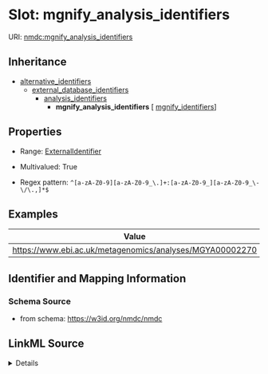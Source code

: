 # Slot: mgnify_analysis_identifiers

URI: [nmdc:mgnify_analysis_identifiers](https://w3id.org/nmdc/mgnify_analysis_identifiers)




## Inheritance

* [alternative_identifiers](alternative_identifiers.md)
    * [external_database_identifiers](external_database_identifiers.md)
        * [analysis_identifiers](analysis_identifiers.md)
            * **mgnify_analysis_identifiers** [ [mgnify_identifiers](mgnify_identifiers.md)]








## Properties

* Range: [ExternalIdentifier](ExternalIdentifier.md)

* Multivalued: True

* Regex pattern: `^[a-zA-Z0-9][a-zA-Z0-9_\.]+:[a-zA-Z0-9_][a-zA-Z0-9_\-\/\.,]*$`






## Examples

| Value |
| --- |
| https://www.ebi.ac.uk/metagenomics/analyses/MGYA00002270 |

## Identifier and Mapping Information







### Schema Source


* from schema: https://w3id.org/nmdc/nmdc




## LinkML Source

<details>
```yaml
name: mgnify_analysis_identifiers
notes:
- 'removed pattern: "^mgnify:MGYA[0-9]+$" ## TODO https://github.com/bioregistry/bioregistry/issues/109'
examples:
- value: https://www.ebi.ac.uk/metagenomics/analyses/MGYA00002270
  description: combined analyses (taxonomic, functional) of sample ERS438107
from_schema: https://w3id.org/nmdc/nmdc
rank: 1000
is_a: analysis_identifiers
mixins:
- mgnify_identifiers
multivalued: true
alias: mgnify_analysis_identifiers
range: external_identifier
pattern: ^[a-zA-Z0-9][a-zA-Z0-9_\.]+:[a-zA-Z0-9_][a-zA-Z0-9_\-\/\.,]*$

```
</details>